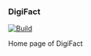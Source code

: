 ### DigiFact

[![Build](https://github.com/DigifactAI/digifact-website/actions/workflows/main.yml/badge.svg)](https://github.com/DigifactAI/digifact-website/actions/workflows/main.yml)

Home page of DigiFact
